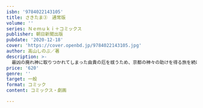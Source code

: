 ```yaml
---
isbn: '9784022143105'
title: さきたま③　通常版
volume: ''
series: Ｎｅｍｕｋｉ＋コミックス
publisher: 朝日新聞出版
pubdate: '2020-12-18'
cover: 'https://cover.openbd.jp/9784022143105.jpg'
author: 高山しのぶ／著
description: >-
  最凶の廃れ神に取りつかれてしまった由貴の厄を祓うため、京都の神々の助けを得る旅を続ける一行……のはずが、神様たちの無茶ぶりに、相変わらず旅は、はちゃめちゃ。一方、由貴といのりの恋の行方もムクムクと動き出してきて……。
price: '620'
genre: ''
target: 一般
format: コミック
content: コミックス・劇画

---
```

